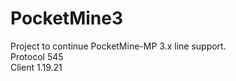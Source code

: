 # PocketMine3
Project to continue PocketMine-MP 3.x line support.<br>
Protocol 545<br>
Client 1.19.21<br>
